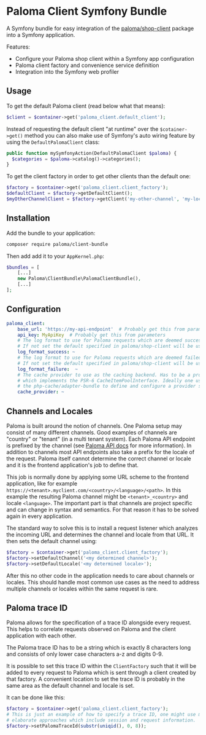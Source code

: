 # Paloma Client Symfony Bundle

A Symfony bundle for easy integration of the
[paloma/shop-client](https://github.com/paloma-middleware/shop-client-php)
package into a Symfony application.

Features:
- Configure your Paloma shop client within a Symfony app configuration
- Paloma client factory and convenience service definition
- Integration into the Symfony web profiler


## Usage

To get the default Paloma client (read below what that means):

```php
$client = $container->get('paloma_client.default_client');
```

Instead of requesting the default client "at runtime" over the 
`$cotainer->get()` method you can also make use of Symfony's auto wiring feature
by using the `DefaultPalomaClient` class:

```php
public function mySymfonyAction(DefaultPalomaClient $paloma) {
  $categories = $paloma->catalog()->categories();
}
```

To get the client factory in order to get other clients than the default one:

```php
$factory = $container->get('paloma_client.client_factory');
$defaultClient = $factory->getDefaultClient();
$myOtherChannelClient = $factory->getClient('my-other-channel', 'my-locale');
```


## Installation

Add the bundle to your application:

```bash
composer require paloma/client-bundle
```

Then add add it to your `AppKernel.php`:

```php
$bundles = [
    [...]
    new Paloma\ClientBundle\PalomaClientBundle(),
    [...]
];
```


## Configuration

```yaml
paloma_client:
    base_url: 'https://my-api-endpoint'  # Probably get this from parameters
    api_key: MyApiKey  # Probably get this from parameters
    # The log format to use for Paloma requests which are deemed successful.
    # If not set the default specified in paloma/shop-client will be used.
    log_format_success: ~
    # The log format to use for Paloma requests which are deemed failed.
    # If not set the default specified in paloma/shop-client will be used.
    log_format_failure:  ~
    # The cache provider to use as the caching backend. Has to be a provider
    # which implements the PSR-6 CacheItemPoolInterface. Ideally one uses
    # the php-cache/adapter-bundle to define and configure a provider service. 
    cache_provider: ~
```


## Channels and Locales

Paloma is built around the notion of channels. One Paloma setup may consist of
many different channels. Good examples of channels are "country" or "tenant" (in
a multi tenant system). Each Paloma API endpoint is prefixed by the channel (see 
[Paloma API docs](https://docs.paloma.one/) for more information). In addition
to channels most API endpoints also take a prefix for the locale of the request.
Paloma itself cannot determine the correct channel or locale and
it is the frontend application's job to define that.

This job is normally done by applying some URL scheme to the frontend 
application, like for example
`https://<tenant>.myclient.com/<country>/<language>/<path>`. In this example the
resulting Paloma channel might be `<tenant>_<country>` and locale `<language>`.
The important part is that channels are project specific and can change in 
syntax and semantics.
For that reason it has to be solved again in every application.

The standard way to solve this is to install a request listener which
analyzes the incoming URL and determines the channel and locale from that URL.
It then sets the default channel using:

```php
$factory = $container->get('paloma_client.client_factory');
$factory->setDefaultChannel('<my determined channel>');
$factory->setDefaultLocale('<my determined locale>');
```

After this no other code in the application needs to care about channels or
locales. This should handle most common use cases as the need to address 
multiple channels or locales within the same request is rare.


## Paloma trace ID

Paloma allows for the specification of a trace ID alongside every request. This
helps to correlate requests observed on Paloma and the client application with
each other.

The Paloma trace ID has to be a string which is exactly 8 characters long and
consists of only lower case characters a-z and digits 0-9.

It is possible to set this trace ID within the `ClientFactory` such that it will
be added to every request to Paloma which is sent through a client created by
that factory. A convenient location to set the trace ID is probably in the same
area as the default channel and locale is set.

It can be done like this:

```php
$factory = $container->get('paloma_client.client_factory');
# This is just an example of how to specify a trace ID, one might use more
# elaborate approaches which include session and request information.
$factory->setPalomaTraceId(substr(uniqid(), 0, 8));
```
